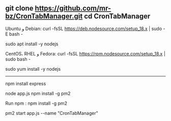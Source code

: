  git clone https://github.com/mr-bz/CronTabManager.git
cd CronTabManager
--------------------------------
Ubuntu و Debian:
  curl -fsSL https://deb.nodesource.com/setup_18.x | sudo -E bash -

sudo apt install -y nodejs

 CentOS، RHEL و Fedora:
  curl -fsSL https://rpm.nodesource.com/setup_18.x | sudo bash -

sudo yum install -y nodejs

-------------------------------------
 npm install express
 
 node app.js
npm install -g pm2

Run npm : 
npm install -g pm2

   pm2 start app.js --name "CronTabManager"
